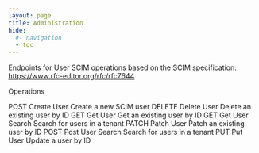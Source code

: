 ```yaml
---
layout: page
title: Administration
hide:
  #- navigation
  - toc
---
```


Endpoints for User SCIM operations based on the SCIM specification: https://www.rfc-editor.org/rfc/rfc7644

Operations

POST
Create User
Create a new SCIM user
DELETE
Delete User
Delete an existing user by ID
GET
Get User
Get an existing user by ID
GET
Get User Search
Search for users in a tenant
PATCH
Patch User
Patch an existing user by ID
POST
Post User Search
Search for users in a tenant
PUT
Put User
Update a user by ID
